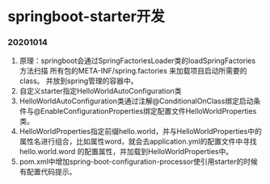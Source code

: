 # springboot-starter开发
### 20201014
1. 原理：springboot会通过SpringFactoriesLoader类的loadSpringFactories方法扫描 所有包的META-INF/spring.factories 来加载项目启动所需要的class。
并放到spring管理的容器中。
2. 自定义starter指定HelloWorldAutoConfiguration类
3. HelloWorldAutoConfiguration类通过注解@ConditionalOnClass绑定启动条件与@EnableConfigurationProperties绑定配置文件HelloWorldProperties类。
4. HelloWorldProperties指定前缀hello.world，并与HelloWorldProperties中的属性名进行组合，比如属性word，就会去application.yml的配置文件中寻找hello.world.word
的配置属性，并加载到HelloWorldProperties中。
5. pom.xml中增加spring-boot-configuration-processor使引用starter的时候有配置代码提示。